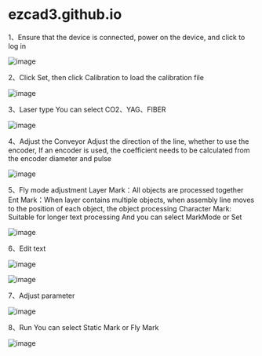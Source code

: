 # ezcad3.github.io

1、Ensure that the device is connected, power on the device, and click to log in

![image](https://github.com/dotshtestlish/ezcad3.github.io/assets/26732691/a6ff9ec3-fce6-42e0-8292-0cee264a02f5)

2、Click Set, then click Calibration to load the calibration file

![image](https://github.com/dotshtestlish/ezcad3.github.io/assets/26732691/77fade90-b13b-41cd-b1e0-d6134cd7c630)

3、Laser type
You can select CO2、YAG、FIBER

![image](https://github.com/dotshtestlish/ezcad3.github.io/assets/26732691/b467c01e-150b-4864-80d7-a524743eaaad)

4、Adjust the Conveyor
Adjust the direction of the line, whether to use the encoder, If an encoder is used, the coefficient needs to be calculated from the encoder diameter and pulse

![image](https://github.com/dotshtestlish/ezcad3.github.io/assets/26732691/40d47f36-4133-48ce-88c8-54b2d4a6a92a)

5、Fly mode adjustment
Layer Mark：All objects are processed together
Ent Mark：When layer contains multiple objects, when assembly line moves to the position of each object, the object processing
Character Mark: Suitable for longer text processing
And you can select MarkMode or Set

![image](https://github.com/dotshtestlish/ezcad3.github.io/assets/26732691/be46a5a7-c07a-4aa7-8782-b9a5fbb0eead)

6、Edit text

![image](https://github.com/dotshtestlish/ezcad3.github.io/assets/26732691/d85a5b3d-3757-4523-9476-9f6cf3c9a790)

![image](https://github.com/dotshtestlish/ezcad3.github.io/assets/26732691/fa00a508-2000-4d6c-be06-e317c0601613)

7、Adjust parameter

![image](https://github.com/dotshtestlish/ezcad3.github.io/assets/26732691/b473fec3-3a85-424c-b668-ca8682a2cc57)

8、Run
You can select Static Mark or Fly Mark

![image](https://github.com/dotshtestlish/ezcad3.github.io/assets/26732691/1446756a-5a0e-4b00-aa2c-475f57c5076e)


